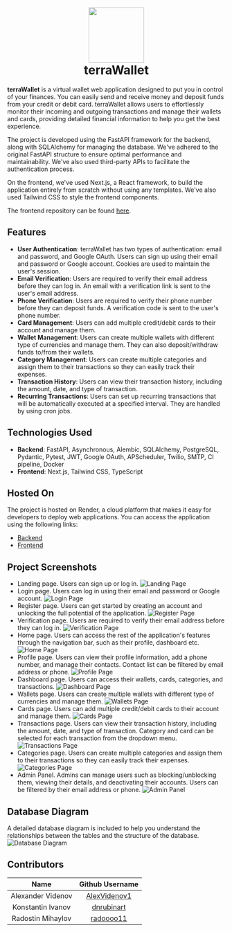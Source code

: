 <h1 align="center"><img src="https://imgur.com/CVzEcBx.png" width="128"><br/>terraWallet</h1>

**terraWallet** is a virtual wallet web application designed to put you in control of your finances. You can easily send and receive money and deposit funds from your credit or debit card. terraWallet allows users to effortlessly monitor their incoming and outgoing transactions and manage their wallets and cards, providing detailed financial information to help you get the best experience.

The project is developed using the FastAPI framework for the backend, along with SQLAlchemy for managing the database. We've adhered to the original FastAPI structure to ensure optimal performance and maintainability. We've also used third-party APIs to facilitate the authentication process.

On the frontend, we've used Next.js, a React framework, to build the application entirely from scratch without using any templates. We've also used Tailwind CSS to style the frontend components.

The frontend repository can be found [here](https://github.com/Web-Team-Project/Virtual-Wallet-FE).

## Features

- **User Authentication**: terraWallet has two types of authentication: email and password, and Google OAuth. Users can sign up using their email and password or Google account. Cookies are used to maintain the user's session.
- **Email Verification**: Users are required to verify their email address before they can log in. An email with a verification link is sent to the user's email address.
- **Phone Verification**: Users are required to verify their phone number before they can deposit funds. A verification code is sent to the user's phone number.
- **Card Management**: Users can add multiple credit/debit cards to their account and manage them.
- **Wallet Management**: Users can create multiple wallets with different type of currencies and manage them. They can also deposit/withdraw funds to/from their wallets.
- **Category Management**: Users can create multiple categories and assign them to their transactions so they can easily track their expenses.
- **Transaction History**: Users can view their transaction history, including the amount, date, and type of transaction.
- **Recurring Transactions**: Users can set up recurring transactions that will be automatically executed at a specified interval. They are handled by using cron jobs.

## Technologies Used
- **Backend**: FastAPI, Asynchronous, Alembic, SQLAlchemy, PostgreSQL, Pydantic, Pytest, JWT, Google OAuth, APScheduler, Twilio, SMTP, CI pipeline, Docker
- **Frontend**: Next.js, Tailwind CSS, TypeScript

## Hosted On
The project is hosted on Render, a cloud platform that makes it easy for developers to deploy web applications. You can access the application using the following links:
- [Backend](https://virtual-wallet-87bx.onrender.com)
- [Frontend](https://terrawallet-fe.onrender.com)

## Project Screenshots
- Landing page. Users can sign up or log in.
![Landing Page](https://i.imgur.com/pneQdIc.png)
- Login page. Users can log in using their email and password or Google account.
![Login Page](https://i.imgur.com/JG0xAqH.png)
- Register page. Users can get started by creating an account and unlocking the full potential of the application.
![Register Page](https://i.imgur.com/OzdPaXP.png)
- Verification page. Users are required to verify their email address before they can log in.
![Verification Page](https://i.imgur.com/5tI2IV7.png)
- Home page. Users can access the rest of the application's features through the navigation bar, such as their profile, dashboard etc.
![Home Page](https://i.imgur.com/SSgHyaR.png)
- Profile page. Users can view their profile information, add a phone number, and manage their contacts. Contact list can be filtered by email address or phone.
![Profile Page](https://i.imgur.com/MFIcvUk.png)
- Dashboard page. Users can access their wallets, cards, categories, and transactions.
![Dashboard Page](https://i.imgur.com/2dhAsmC.png)
- Wallets page. Users can create multiple wallets with different type of currencies and manage them.
![Wallets Page](https://i.imgur.com/AVvy7gk.png)
- Cards page. Users can add multiple credit/debit cards to their account and manage them.
![Cards Page](https://i.imgur.com/DqZ1yN2.png)
- Transactions page. Users can view their transaction history, including the amount, date, and type of transaction. Category and card can be selected for each transaction from the dropdown menu.
![Transactions Page](https://i.imgur.com/r77cPt7.png)
- Categories page. Users can create multiple categories and assign them to their transactions so they can easily track their expenses.
![Categories Page](https://i.imgur.com/Viuremo.png)
- Admin Panel. Admins can manage users such as blocking/unblocking them, viewing their details, and deactivating their accounts. Users can be filtered by their email address or phone.
![Admin Panel](https://i.imgur.com/nepkIwI.png)

## Database Diagram
A detailed database diagram is included to help you understand the relationships between the tables and the structure of the database.
![Database Diagram](https://i.imgur.com/UHVmfSg.png)

## Contributors

|       Name            |                   Github Username                 |
|:---------------------:|:-------------------------------------------------:|
| Alexander Videnov     | [AlexVidenov1](https://github.com/AlexVidenov1)   |
| Konstantin Ivanov     | [dnrubinart](https://github.com/dnrubinart)       |
| Radostin Mihaylov     | [radoooo11](https://github.com/radoooo11)         |